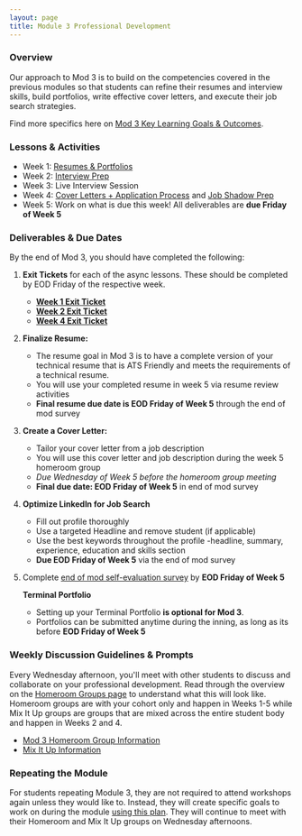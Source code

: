 ```yaml
---
layout: page
title: Module 3 Professional Development
---
```


### Overview
Our approach to Mod 3 is to build on the competencies covered in the previous modules so that students can refine their resumes and interview skills, build portfolios, write effective cover letters, and execute their job search strategies.

Find more specifics here on [Mod 3 Key Learning Goals & Outcomes](/module_three/mod3_learning_goals).

### Lessons & Activities
* Week 1: [Resumes & Portfolios](/module_three/mod3_week1)
* Week 2: [Interview Prep](/module_three/mod3_week5)
* Week 3: Live Interview Session
* Week 4: [Cover Letters + Application Process](https://careerdev.turing.edu/module_three/week_3_coverletter)
           and [Job Shadow Prep](/module_three/job_shadow_overview) 
* Week 5: Work on what is due this week! All deliverables are **due Friday of Week 5**

### Deliverables & Due Dates
By the end of Mod 3, you should have completed the following:

1. **Exit Tickets** for each of the async lessons. These should be completed by EOD Friday of the respective week.
   * **[Week 1 Exit Ticket](https://forms.gle/eZF3XUagA4SS7p7m6)**
   * **[Week 2 Exit Ticket](https://forms.gle/1WHVG6iiHX6bkfS97)**
   * **[Week 4 Exit Ticket](https://forms.gle/uaftT1VbePHcisGn8)**
   
2. **Finalize Resume:**
   * The resume goal in Mod 3 is to have a complete version of your technical resume that is ATS Friendly and meets the requirements of a technical          resume.
   * You will use your completed resume in week 5 via resume review activities
   * **Final resume due date is EOD Friday of Week 5** through the end of mod survey
  
3. **Create a Cover Letter:** 
   * Tailor your cover letter from a job description  
   * You will use this cover letter and job description during the week 5 homeroom group
   * **Due Wednesday of Week 5* before the homeroom group meeting* 
   * **Final due date: EOD Friday of Week 5** in end of mod survey 
   
4. **Optimize LinkedIn for Job Search**
   * Fill out profile thoroughly
   * Use a targeted Headline and remove student (if applicable) 
   * Use the best keywords throughout the profile -headline, summary, experience, education and skills section
   * **Due EOD Friday of Week 5** via the end of mod survey
   
5. Complete [end of mod self-evaluation survey](https://airtable.com/shrBZWvdZfHSeey57) 
   by **EOD Friday of Week 5**
   
   **Terminal Portfolio**  
   * Setting up your Terminal Portfolio **is optional for Mod 3**. 
   * Portfolios can be submitted anytime during the inning, as long as its before **EOD Friday of Week 5**

### Weekly Discussion Guidelines & Prompts
Every Wednesday afternoon, you'll meet with other students to discuss and collaborate on your professional development. Read through the overview on the [Homeroom Groups page](/student_discussion_groups/index) to understand what this will look like. Homeroom groups are with your cohort only and happen in Weeks 1-5 while Mix It Up groups are groups that are mixed across the entire student body and happen in Weeks 2 and 4.

* [Mod 3 Homeroom Group Information](/student_discussion_groups/mod3_homeroom_discussion_prompts)
* [Mix It Up Information](/mixed_groups)

### Repeating the Module
For students repeating Module 3, they are not required to attend workshops again unless they would like to. Instead, they will create specific goals to work on during the module [using this plan](/module_three/m3_repeat_plan). They will continue to meet with their Homeroom and Mix It Up groups on Wednesday afternoons. 
